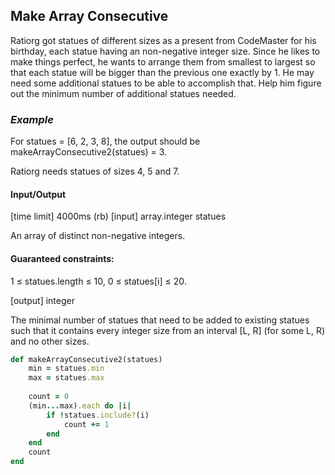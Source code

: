 ## Make Array Consecutive

 Ratiorg got statues of different sizes as a present from CodeMaster for his birthday, each statue having an non-negative integer size. Since he likes to make things perfect, he wants to arrange them from smallest to largest so that each statue will be bigger than the previous one exactly by 1. He may need some additional statues to be able to accomplish that. Help him figure out the minimum number of additional statues needed.

### _Example_

For statues = [6, 2, 3, 8], the output should be
makeArrayConsecutive2(statues) = 3.

Ratiorg needs statues of sizes 4, 5 and 7.

#### Input/Output

[time limit] 4000ms (rb)
[input] array.integer statues

An array of distinct non-negative integers.

#### Guaranteed constraints:
1 ≤ statues.length ≤ 10,
0 ≤ statues[i] ≤ 20.

[output] integer

The minimal number of statues that need to be added to existing statues such that it contains every integer size from an interval [L, R] (for some L, R) and no other sizes.

```ruby
def makeArrayConsecutive2(statues)
    min = statues.min
    max = statues.max
    
    count = 0
    (min...max).each do |i|
        if !statues.include?(i)
            count += 1
        end
    end
    count
end
````